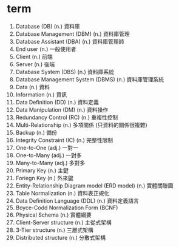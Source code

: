 # term
1. Database (DB) (n.) 資料庫
2. Database Management (DBM) (n.) 資料庫管理
3. Database Assistant (DBA) (n.) 資料庫管理師
4. End user (n.) 一般使用者
5. Client (n.) 前端
6. Server (n.) 後端
7. Database System (DBS) (n.) 資料庫系統
8. Database Management System (DBMS) (n.) 資料庫管理系統
9. Data (n.) 資料
10. Information (n.) 資訊 
11. Data Definition (DD) (n.) 資料定義
12. Data Manipulation (DM) (n.) 資料操作
13. Redundancy Control (RC) (n.) 重複性控制
14. Multi-Relationship (n.) 多項關係 (只資料的關係很複雜)
15. Backup (n.) 備份
16. Integrity Constraint (IC) (n.) 完整性限制
17. One-to-One (adj.) 一對一
18. One-to-Many (adj.) 一對多
19. Many-to-Many (adj.) 多對多
20. Primary Key (n.) 主鍵
21. Foriegn Key (n.) 外來鍵
22. Entity-Relationship Diagram model (ERD model) (n.) 實體關聯圖
23. Table Normalization (n.) 資料表正規化
24. Data Definition Language (DDL) (n.) 資料定義語言
25. Boyce-Codd Normalization Form (BCNF) 
26. Physical Schema (n.) 實體綱要
27. Client-Server structure (n.) 主從式架構
28. 3-Tier structure (n.) 三層式架構
29. Distributed structure (n.) 分散式架構
